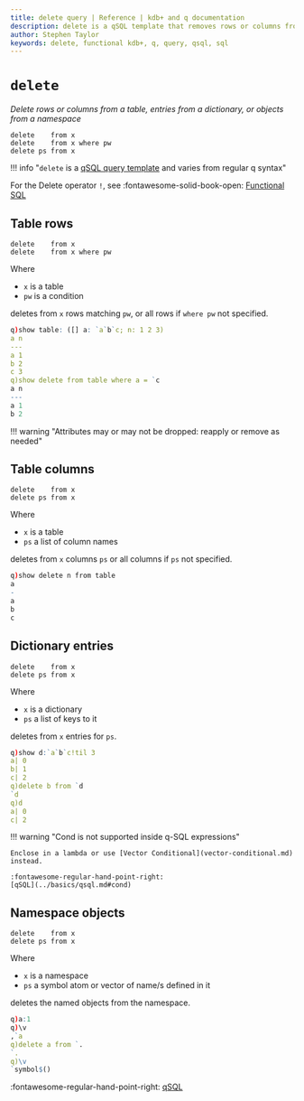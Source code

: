 ```yaml
---
title: delete query | Reference | kdb+ and q documentation
description: delete is a qSQL template that removes rows or columns from a table, entries from a dictionary, or objects from a namespace.
author: Stephen Taylor
keywords: delete, functional kdb+, q, query, qsql, sql
---
```

# `delete`

_Delete rows or columns from a table, entries from a dictionary, or objects from a namespace_

```syntax
delete    from x
delete    from x where pw
delete ps from x
```

!!! info "`delete` is a [qSQL query template](../basics/qsql.md) and varies from regular q syntax"

For the Delete operator `!`, see
:fontawesome-solid-book-open:
[Functional SQL](../basics/funsql.md#delete)


## Table rows

```syntax
delete    from x
delete    from x where pw
```
Where

-   `x` is a table
-   `pw` is a condition

deletes from `x` rows matching `pw`, or all rows if `where pw` not specified.

```q
q)show table: ([] a: `a`b`c; n: 1 2 3)
a n
---
a 1
b 2
c 3
q)show delete from table where a = `c
a n
---
a 1
b 2
```

!!! warning "Attributes may or may not be dropped: reapply or remove as needed"


## Table columns

```syntax
delete    from x
delete ps from x
```
Where

-   `x` is a table
-   `ps` a list of column names

deletes from `x` columns `ps` or all columns if `ps` not specified.

```q
q)show delete n from table
a
-
a
b
c
```


## Dictionary entries

```syntax
delete    from x
delete ps from x
```
Where

-   `x` is a dictionary
-   `ps` a list of keys to it

deletes from `x` entries for `ps`.

```q
q)show d:`a`b`c!til 3
a| 0
b| 1
c| 2
q)delete b from `d
`d
q)d
a| 0
c| 2
```


!!! warning "Cond is not supported inside q-SQL expressions"

    Enclose in a lambda or use [Vector Conditional](vector-conditional.md) instead.

    :fontawesome-regular-hand-point-right:
    [qSQL](../basics/qsql.md#cond)


## Namespace objects

```syntax
delete    from x
delete ps from x
```
Where

-   `x` is a namespace
-   `ps` a symbol atom or vector of name/s defined in it

deletes the named objects from the namespace.

```q
q)a:1
q)\v
,`a
q)delete a from `.
`.
q)\v
`symbol$()
```

:fontawesome-regular-hand-point-right:
[qSQL](../basics/qsql.md)

